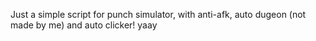 Just a simple script for punch simulator, with anti-afk, auto dugeon (not made by me) and auto clicker! yaay
